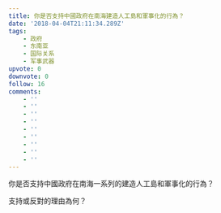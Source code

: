 ```yaml
---
title: 你是否支持中國政府在南海建造人工島和軍事化的行為？
date: '2018-04-04T21:11:34.289Z'
tags:
    - 政府
    - 东南亚
    - 国际关系
    - 军事武器
upvote: 0
downvote: 0
follow: 16
comments:
    - ''
    - ''
    - ''
    - ''
    - ''
    - ''
    - ''
    - ''
    - ''
---
```


你是否支持中國政府在南海一系列的建造人工島和軍事化的行為？

支持或反對的理由為何？
